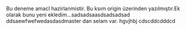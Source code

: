 Bu deneme amacl hazirlanmistir. Bu ksım origin üzerinden yazılmıştır.Ek olarak bunu yeni ekledim...sadsadsaasdsadsadsad
ddsaewfwefwedasdasdmaster dan selam var.
hgvjhbj
cdscddcdddcd